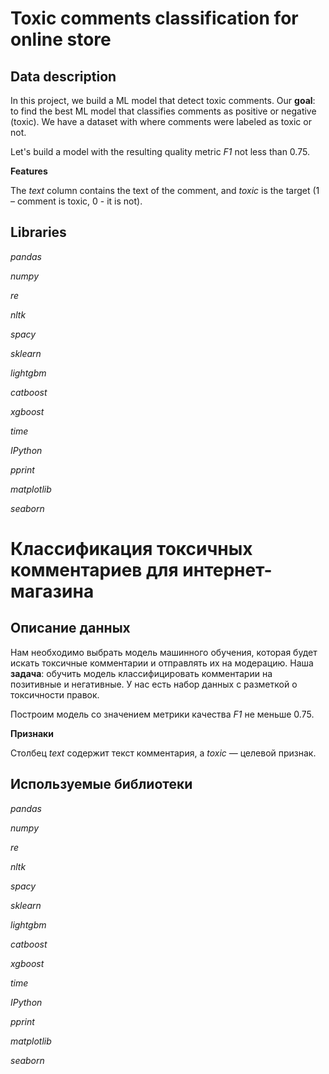 # Toxic comments classification for online store

## Data description

In this project, we build a ML model that detect toxic comments. Our **goal**: to find the best ML model that classifies comments as positive or negative (toxic). We have a dataset with where comments were labeled as toxic or not.

Let's build a model with the resulting quality metric *F1* not less than 0.75.

**Features**

The *text* column contains the text of the comment, and *toxic* is the target (1 – comment is toxic, 0 - it is not).

## Libraries

*pandas*

*numpy*

*re*

*nltk*

*spacy*

*sklearn*

*lightgbm*

*catboost*

*xgboost*

*time*

*IPython*

*pprint*

*matplotlib*

*seaborn*

# Классификация токсичных комментариев для интернет-магазина

## Описание данных

Нам необходимо выбрать модель машинного обучения, которая будет искать токсичные комментарии и отправлять их на модерацию. Наша **задача**: обучить модель классифицировать комментарии на позитивные и негативные. У нас есть набор данных с разметкой о токсичности правок.

Построим модель со значением метрики качества *F1* не меньше 0.75. 

**Признаки**

Столбец *text* содержит текст комментария, а *toxic* — целевой признак.

## Используемые библиотеки

*pandas*

*numpy*

*re*

*nltk*

*spacy*

*sklearn*

*lightgbm*

*catboost*

*xgboost*

*time*

*IPython*

*pprint*

*matplotlib*

*seaborn*